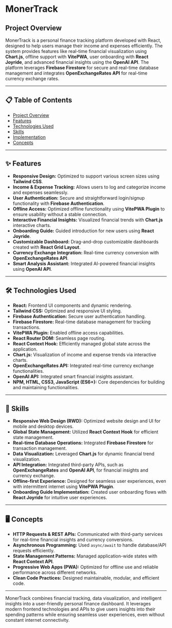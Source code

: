 # MonerTrack  

## **Project Overview**  
MonerTrack is a personal finance tracking platform developed with React, designed to help users manage their income and expenses efficiently. The system provides features like real-time financial visualization using **Chart.js**, offline support with **VitePWA**, user onboarding with **React Joyride**, and advanced financial insights using the **OpenAI API**. The platform leverages **Firebase Firestore** for secure and real-time database management and integrates **OpenExchangeRates API** for real-time currency exchange rates.  

---

## 📋 **Table of Contents**  
- [Project Overview](#project-overview)  
- [Features](#features)  
- [Technologies Used](#technologies-used)  
- [Skills](#skills)  
- [Implementation](#implementation)  
- [Concepts](#concepts)  

---

## ✨ **Features**  
- **Responsive Design:** Optimized to support various screen sizes using **Tailwind CSS**.  
- **Income & Expense Tracking:** Allows users to log and categorize income and expenses seamlessly.  
- **User Authentication:** Secure and straightforward login/signup functionality with **Firebase Authentication**.  
- **Offline Access:** Optimized offline functionality using **VitePWA Plugin** to ensure usability without a stable connection.  
- **Interactive Financial Insights:** Visualized financial trends with **Chart.js** interactive charts.  
- **Onboarding Guide:** Guided introduction for new users using **React Joyride**.  
- **Customizable Dashboard:** Drag-and-drop customizable dashboards created with **React Grid Layout**.  
- **Currency Exchange Integration:** Real-time currency conversion with **OpenExchangeRates API**.  
- **Smart Analysis Assistant:** Integrated AI-powered financial insights using **OpenAI API**.  

---

## 🛠️ **Technologies Used**  
- **React:** Frontend UI components and dynamic rendering.  
- **Tailwind CSS:** Optimized and responsive UI styling.  
- **Firebase Authentication:** Secure user authentication handling.  
- **Firebase Firestore:** Real-time database management for tracking transactions.  
- **VitePWA Plugin:** Enabled offline access capabilities.  
- **React Router DOM:** Seamless page routing.  
- **React Context Hook:** Efficiently managed global state across the application.  
- **Chart.js:** Visualization of income and expense trends via interactive charts.  
- **OpenExchangeRates API:** Integrated real-time currency exchange functionalities.  
- **OpenAI API:** Integrated smart financial insights assistant.  
- **NPM, HTML, CSS3, JavaScript (ES6+):** Core dependencies for building and maintaining functionalities.  

---

## 💼 **Skills**  
- **Responsive Web Design (RWD):** Optimized website design and UI for mobile and desktop devices.  
- **Global State Management:** Utilized **React Context Hook** for efficient state management.  
- **Real-time Database Operations:** Integrated **Firebase Firestore** for transaction management.  
- **Data Visualization:** Leveraged **Chart.js** for dynamic financial trend visualization.  
- **API Integration:** Integrated third-party APIs, such as **OpenExchangeRates** and **OpenAI API**, for financial insights and currency exchange.  
- **Offline-first Experience:** Designed for seamless user experiences, even with intermittent internet using **VitePWA Plugin**.  
- **Onboarding Guide Implementation:** Created user onboarding flows with **React Joyride** for intuitive user experiences.  

---

## 🖥️ **Concepts**  
- **HTTP Requests & REST APIs:** Communicated with third-party services for real-time financial insights and currency conversions.  
- **Asynchronous Programming:** Used `async/await` to handle database/API requests efficiently.  
- **State Management Patterns:** Managed application-wide states with **React Context API**.  
- **Progressive Web Apps (PWA):** Optimized for offline use and reliable performance across different networks.  
- **Clean Code Practices:** Designed maintainable, modular, and efficient code.  

---

MonerTrack combines financial tracking, data visualization, and intelligent insights into a user-friendly personal finance dashboard. It leverages modern frontend technologies and APIs to give users insights into their spending patterns while ensuring seamless user experiences, even without constant internet connectivity.
